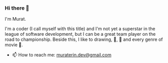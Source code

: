 ### Hi there 👋

I'm Murat.

I'm a coder (I call myself with this title) and I'm not yet a superstar in the league of software development, but I can be a great team player on the road to championship. Beside this, I like to drawing, :beer:, :fried_shrimp: and every genre of movie :movie_camera:.

- 📫 How to reach me: muraterin.dev@gmail.com

<!--
**muratersin/muratersin** is a ✨ _special_ ✨ repository because its `README.md` (this file) appears on your GitHub profile.

Here are some ideas to get you started:

- 🔭 I’m currently working on ...
- 🌱 I’m currently learning ...
- 👯 I’m looking to collaborate on ...
- 🤔 I’m looking for help with ...
- 💬 Ask me about ...
- 📫 How to reach me: ...
- 😄 Pronouns: ...
- ⚡ Fun fact: ...
-->
